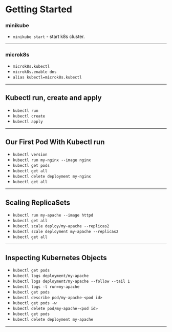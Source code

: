 # Getting Started

### minikube
- `minikube start` - start k8s cluster.
---

### microk8s
- `microk8s.kubectl`
- `microk8s.enable dns`
- `alias kubectl=microk8s.kubectl`
---

## Kubectl run, create and apply
- `kubectl run`
- `kubectl create`
- `kubectl apply`
---

## Our First Pod With Kubectl run
- `kubectl version`
- `kubectl run my-nginx --image nginx`
- `kubectl get pods`
- `kubectl get all`
- `kubectl delete deployment my-nginx`
- `kubectl get all`
---

## Scaling ReplicaSets
- `kubectl run my-apache --image httpd`
- `kubectl get all`
- `kubectl scale deploy/my-apache --replicas2`
- `kubectl scale deployment my-apache --replicas2`
- `kubectl get all`
---

## Inspecting Kubernetes Objects
- `kubectl get pods`
- `kubectl logs deployment/my-apache`
- `kubectl logs deployment/my-apache --follow --tail 1`
- `kubectl logs -l run=my-apache`
- `kubectl get pods`
- `kubectl describe pod/my-apache-<pod id>`
- `kubectl get pods -w`
- `kubectl delete pod/my-apache-<pod id>`
- `kubectl get pods`
- `kubectl delete deployment my-apache`
---